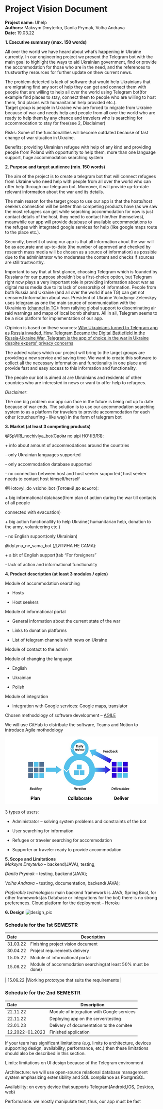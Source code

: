 # Project Vision Document
**Project name:** Uhelp  
**Authors:** Maksym Dmyterko, Danila Prymak, Volha Andrava  
**Date:** 19.03.22  

**1. Executive summary (max. 150 words)**  

All over the world we have  heard about what’s happening in Ukraine currently. In our engineering project we present the Telegram bot with the main goal to highlight the ways to aid Ukrainian government, find or provide the accommodation for those who are in the need, and the references to trustworthy resources for further update on thew current news.

The problem detected is lack of software that would help Ukrainians that are migrating find any sort of help they can get and connect them with people that are willing to help all over the world using Telegram bot(for example find places to stay, connect them to people who are willing to host them, find places with humanitarian help provided etc.).    
Target group is people in Ukraine who are forced to migrate from Ukraine because of war and needs help and people from all over the world who are ready to help them by any chance and travelers who is searching for accommodation to stay for free(see 2, Disclaimer)  

Risks: Some of the functionalities will become outdated because of fast change of war situation in Ukraine.

Benefits: providing Ukrainian refugee with help of any kind and providing people from Poland with opportunity to help them, more than one language support, huge accommodation searching system 

**2. Purpose and target audience (min. 150 words)**  

The aim of the project is to create a telegram bot that will connect refugees from Ukraine who need help with people from all over the world who can offer help through our telegram bot. Moreover, it will provide up-to-date relevant information about the war and its details. 

 

The main reason for the target group to use our app is that the hosts/host seekers connection will be better than competing products have (as we saw the most refugees can get while searching accommodation for now is just contact details of the host, they need to contact him/her themselves), meanwhile our app will provide database of available accommodations to the refuges with integrated google services for help (like google maps route to the place etc.).  

 

Secondly, benefit of using our app is that all information about the war will be as accurate and up-to-date (the number of approved and checked by research mass media will be chosen as a source of information) as possible due to the administrator who moderates the content and checks if sources are still trustworthy. 

 

Important to say that at first glance, choosing Telegram which is founded by Russians for our purpose shouldn’t be a first-choice option, but Telegram right now plays a very important role in providing information about war as digital mass media due to its lack of censorship of information. People from both Russia and Ukraine (and all over the world if use TG) can get not censored information about war. President of Ukraine Volodymyr Zelenskyy uses telegram as one the main source of communication with the Ukrainians ([channel in TG](https://t.me/V_Zelenskiy_official)): from rallying global support to disseminating air raid warnings and maps of local bomb shelters. All in all, Telegram seems to be a nice platform for implementation of our app. 

(Opinion is based on these sources: [Why Ukrainians turned to Telegram app as Russia invaded, How Telegram Became the Digital Battlefield in the Russia-Ukraine War, Telegram is the app of choice in the war in Ukraine despite experts' privacy concerns](https://www.npr.org/2022/03/14/1086483703/telegram-ukraine-war-russia?t=1650114416921)

 

 The added values which our project will bring to the target groups are providing a new service and saving time. We want to create this software to collect all the necessary information and functionality in one place and provide fast and easy access to this information and functionality. 

The people our bot is aimed at are Ukrainians and residents of other countries who are interested in news or want to offer help to refugees. 

 

*Disclaimer*: 

The one big problem our app can face in the future is being not up to date because of war ends. The solution is to use our accommodation searching system to as a platform for travelers to provide accommodation for each other (couchsurfing - like way) in the form of telegram bot 

**3. Market (at least 3 competing products)**

@SpVIRI_nochivlya_bot(Своїм по вірі НОЧІВЛЯ):

\+ info about amount of accommodations around the countries 

\- only Ukrainian languages supported 

\- only accommodation database supported 

\- no connection between host and host seeker supported( host seeker needs to contact host 		himself/herself 

 

@Hotovyi_do_vsioho_bot  (Готовий до всього): 

\+ big informational database(from plan of action during the war till contacts of all people        

connected with evacuation) 

\+ big action functionallity to help Ukraine( humanitarian help, donation to the army, 		volunteering etc.) 

\- no English support(only Ukrainian) 

@dytyna_ne_sama_bot (ДИТИНА НЕ САМА): 

\+ a bit of English support(tab “For foreigners” 

\- lack of action and informational functionality 

 
**4. Product description (at least 3 modules / epics)**

Module of accommodation searching 
- Hosts 

- Host seekers 

Module of informational portal 

- General information about the current state of the war 

- Links to donation platforms 

- List of telegram channels with news on Ukraine 

Module of contact to the admin 

Module of changing the language 

- English 

- Ukrainian 

- Polish 

Module of integration 

- Integration with Google services: Google maps, translator 

Chosen methodology of software development – [AGILE](https://www.synopsys.com/blogs/software-security/top-4-software-development-methodologies/)

We will use GitHub to distribute the software, Teams and Notion to introduce Agile mothodology 

![picture of agile](agile_pic.jpg)

3 types of users: 

- Administrator – solving system problems and constraints of the bot 

- User searching for information 

- Refugee or traveler searching for accommodation 

- Supporter or traveler ready to provide accommodation 

**5. Scope and Limitations**  
*Maksym Dmyterko* – backend(JAVA), testing; 

*Danila Prymak* – testing, backend(JAVA); 

*Volha Andrava* – testing, documentation, backend(JAVA); 

*Preferable technologies*: main backend framework is JAVA, Spring Boot, for other frameworks(as Database or integrations for the bot) there is no strong preferences. Cloud platform for the deployment – Heroku

**6. Design**
![design_pic](design_pic.png.png)

### Schedule for the 1st SEMESTR   

|Date       | Description|  
| :------   |  ------ |  
| 31.03.22  | Finishing project vision document  |  
| 30.04.22  | Project requirements delivery |  
| 15.05.22  |Module of informational portal  |  
| 15.06.22  |Module of accommodation searching(at least 50% must be done)  |  

| 15.06.22  |Working prototype that suits the requirements |  


### Schedule for the 2nd SEMESTR   

|Date       | Description|  
| :------   |  ------ |  
| 22.11.22  | Module of integration with Google services  |  
| 22.11.22  | Deploying app on the server/testing  |  
| 23.01.23  | Delivery of documentation to the comitee  |
|12.2022-01.2023  | Finished application|

If your team has significant limitations (e.g. limits to architecture, devices supporting design, availability, performance, etc.) then these limitations should also be described in this section. 

 

Limits: limitations on UI design because of the Telegram environment 

Architecture: we will use open-source relational database management system emphasizing extensibility and SQL compliance as PostgreSQL 

Availability: on every device that supports Telegram(Android,IOS, Desktop, web) 

Performance: we mostly manipulate text, thus, our app must be fast 
